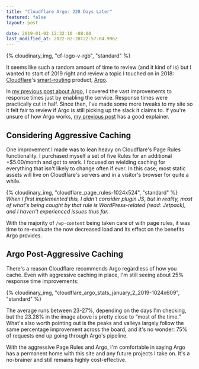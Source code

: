```yaml
---
title: "Cloudflare Argo: 228 Days Later"
featured: false
layout: post

date: 2019-01-02 12:32:10 -08:00
last_modified_at: 2022-02-28T22:57:04.996Z
---
```


{% cloudinary_img, "cf-logo-v-rgb", "standard" %}

It seems like such a random amount of time to review (and it kind of is) but I wanted to start of 2019 right and review a topic I touched on in 2018: [Cloudflare](https://cloudflare.com)'s [smart-routing](https://www.cloudflare.com/products/argo-smart-routing/) product, [Argo](https://www.cloudflare.com/products/argo-smart-routing/).

In [my previous post about Argo](/a-week-of-cloudflare-argo/), I covered the vast improvements to response times just by enabling the service. Response times were practically cut in half. Since then, I've made some more tweaks to my site so it felt fair to review if Argo is still picking up the slack it claims to. If you're unsure of how Argo works, [my previous post](/a-week-of-cloudflare-argo/) has a good explainer.

## Considering Aggressive Caching

One improvement I made was to lean heavy on Cloudflare's Page Rules functionality. I purchased myself a set of five Rules for an additional +$5.00/month and got to work. I focused on wielding caching for everything that isn't likely to change often if ever. In this case, most static assets will live on Cloudflare's servers and in a visitor's browser for quite a while.

{% cloudinary_img, "cloudflare_page_rules-1024x524", "standard" %}
_When I first implemented this, I didn't consider plugin JS, but in reality, most of what's being caught by that rule is WordPress-related (read: Jetpack), and I haven't experienced issues thus far._

With the majority of `/wp-content` being taken care of with page rules, it was time to re-evaluate the now decreased load and its effect on the benefits Argo provides.

## Argo Post-Aggressive Caching

There's a reason Cloudflare recommends Argo regardless of how you cache. Even with aggressive caching in place, I'm still seeing about 25% response time improvements:

{% cloudinary_img, "cloudflare_argo_stats_january_2_2019-1024x609", "standard" %}

The average runs between 23-27%, depending on the days I'm checking, but the 23.28% in the image above is pretty close to “most of the time.” What's also worth pointing out is the peaks and valleys largely follow the same percentage improvement across the board, and it's no wonder: 75% of requests end up going through Argo's pipeline.

With the aggressive Page Rules and Argo, I'm comfortable in saying Argo has a permanent home with this site and any future projects I take on. It's a no-brainer and still remains highly cost-effective.


